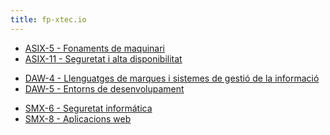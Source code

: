 ```yaml
---
title: fp-xtec.io
---
```


<ul class="list-group">
 <li class="list-group-item">
        <a href="https://docs.google.com/document/d/1DK_FfeSj4UJrH99xkh7thOX4r3xXZV_U_lKhXUnbQ-U/edit?usp=sharing">ASIX-5 -
            Fonaments de maquinari</a>
    </li>
    <li class="list-group-item">
        <a href="https://docs.google.com/document/d/1pPjZi3nhle6FE6OObaMGxLlaynea9aCTHo2gmJTFIns/edit?usp=sharing">ASIX-11 -
            Seguretat i
            alta disponibilitat</a>
    </li>
</ul>

<ul class="list-group">
<li class="list-group-item">
        <a href="https://docs.google.com/document/d/1WpR-fn2zG37cIunh77Ym7LXCdCUpeP3NedMewQgOukU/edit?usp=sharing">DAW-4 - Llenguatges de marques i sistemes de gestió de la informació</a>
    </li>
  <li class="list-group-item">
        <a href="https://docs.google.com/document/d/1KK4m6NVCE9s5ScMQGaj0INEUIGHifNxdLNoLpzkBHQ0/edit?usp=sharing">DAW-5 - Entorns de desenvolupament</a>
    </li>
    
</ul>

<ul class="list-group">
<li class="list-group-item">
        <a href="https://docs.google.com/document/d/1CtoP-6ENNFSXDkuqDoWZpHMCyYZaFzmzreYJ5ZerQZA/edit?usp=sharing">SMX-6 - Seguretat informática</a>
    </li>
  <li class="list-group-item">
        <a href="https://docs.google.com/document/d/1WeqeJIalCd1fd-ay2pUoe1ihX0JVIuSYw9-8exrVink/edit?usp=sharing">SMX-8 - Aplicacions web</a>
    </li>
    
</ul>

    
</ul>

